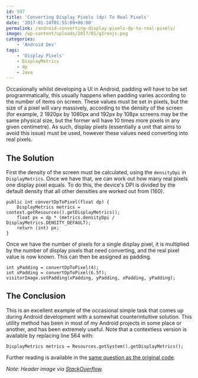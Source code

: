 ```yaml
---
id: 597
title: 'Converting Display Pixels (dp) To Real Pixels'
date: '2017-01-24T01:55:09+00:00'
permalink: /android-converting-display-pixels-dp-to-real-pixels/
image: /wp-content/uploads/2017/01/g1renjc.png
categories:
    - 'Android Dev'
tags:
    - 'Display Pixels'
    - DisplayMetrics
    - dp
    - Java
---
```


Occasionally whilst developing a UI in Android, padding will have to be set programmatically, this usually happens when padding varies according to the number of items on screen. These values must be set in pixels, but the size of a pixel will vary massively, according to the density of the screen (for example, 2 1920px by 1080px and 192px by 108px screens may be the same physical size, but the former will have 10 times more pixels in any given centimetre). As such, display pixels (essentially a unit that aims to avoid this issue) must be used, however these values need converting into real pixels.

## The Solution

First the density of the screen must be calculated, using the `densityDpi` in `DisplayMetrics`. Once we have that, we can work out how many real pixels one display pixel equals. To do this, the device's DPI is divided by the default density that all other densities are worked out from (160).

```
public int convertDpToPixel(float dp) {
    DisplayMetrics metrics = context.getResources().getDisplayMetrics();
    float px = dp * (metrics.densityDpi / DisplayMetrics.DENSITY_DEFAULT);
    return (int) px;
}
```

Once we have the number of pixels for a single display pixel, it is multiplied by the number of display pixels that need converting, and the real pixel value is now known. This can then be assigned as padding.

```
int yPadding = convertDpToPixel(4);
int xPadding = convertDpToPixel(6.5f);
visitorImage.setPadding(xPadding, yPadding, xPadding, yPadding);
```

## The Conclusion

This is an excellent example of the occasional simple task that comes up during Android development with a somewhat counterintuitive solution. This utility method has been in most of my Android projects in some place or another, and has been extremely useful. Note that a contextless version is available by replacing line 564 with:

```
DisplayMetrics metrics = Resources.getSystem().getDisplayMetrics();
```

Further reading is available in the [same question as the original code](http://stackoverflow.com/questions/4605527/converting-pixels-to-dp).

*Note: Header image via [StackOverflow](http://stackoverflow.com/a/2025541/608312).*